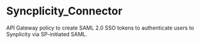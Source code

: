 # Syncplicity_Connector
API Gateway policy to create SAML 2.0 SSO tokens to authenticate users to Synplicity via SP-initiated SAML.
